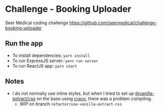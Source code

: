 # Challenge - Booking Uploader

Seer Medical coding challenge https://github.com/seermedical/challenge-booking-uploader

## Run the app

- To install dependencies: `yarn install`
- To run ExpressJS server: `yarn run server`
- To run ReactJS app: `yarn start`

## Notes

- I do not normally use inline styles, but when I tried to set up [@vanilla-extract/css](https://vanilla-extract.style/) on the base using [craco](https://github.com/gsoft-inc/craco), there was a problem compiling.
  - WIP on branch `refactor/use-vanilla-extract-css`
